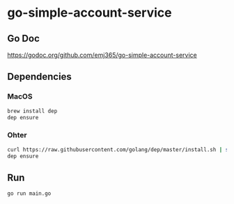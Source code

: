 # go-simple-account-service

## Go Doc

https://godoc.org/github.com/emj365/go-simple-account-service

## Dependencies

### MacOS

```bash
brew install dep
dep ensure
```

### Ohter

```bash
curl https://raw.githubusercontent.com/golang/dep/master/install.sh | sh
dep ensure
```

## Run

```bash
go run main.go
```
